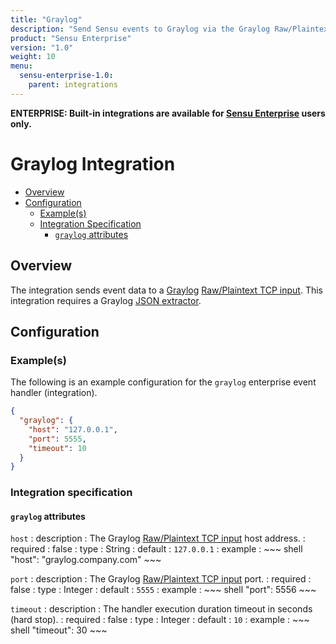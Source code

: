 ```yaml
---
title: "Graylog"
description: "Send Sensu events to Graylog via the Graylog Raw/Plaintext TCP input."
product: "Sensu Enterprise"
version: "1.0"
weight: 10
menu:
  sensu-enterprise-1.0:
    parent: integrations
---
```

**ENTERPRISE: Built-in integrations are available for [Sensu Enterprise][1]
users only.**

# Graylog Integration

- [Overview](#overview)
- [Configuration](#configuration)
  - [Example(s)](#examples)
  - [Integration Specification](#integration-specification)
    - [`graylog` attributes](#graylog-attributes)

## Overview

The integration sends event data to a [Graylog][2] [Raw/Plaintext TCP input][3].
This integration requires a Graylog [JSON extractor][4].

## Configuration

### Example(s)

The following is an example configuration for the `graylog` enterprise event
handler (integration).

~~~ json
{
  "graylog": {
    "host": "127.0.0.1",
    "port": 5555,
    "timeout": 10
  }
}
~~~

### Integration specification

#### `graylog` attributes


`host`
: description
  : The Graylog [Raw/Plaintext TCP input][3] host address.
: required
  : false
: type
  : String
: default
  : `127.0.0.1`
: example
  : ~~~ shell
    "host": "graylog.company.com"
    ~~~

`port`
: description
  : The Graylog [Raw/Plaintext TCP input][3] port.
: required
  : false
: type
  : Integer
: default
  : `5555`
: example
  : ~~~ shell
    "port": 5556
    ~~~

`timeout`
: description
  : The handler execution duration timeout in seconds (hard stop).
: required
  : false
: type
  : Integer
: default
  : `10`
: example
  : ~~~ shell
    "timeout": 30
    ~~~

[1]:  /enterprise
[2]:  https://www.graylog.org/
[3]:  http://docs.graylog.org/en/2.0/pages/sending_data.html#raw-plaintext-inputs
[4]:  http://docs.graylog.org/en/2.0/pages/extractors.html?highlight=json%20extractor#using-the-json-extractor
